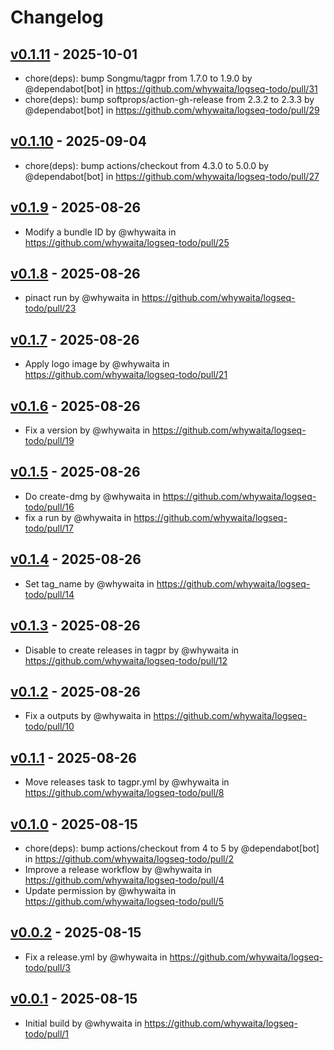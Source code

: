 # Changelog

## [v0.1.11](https://github.com/whywaita/logseq-todo/compare/v0.1.10...v0.1.11) - 2025-10-01
- chore(deps): bump Songmu/tagpr from 1.7.0 to 1.9.0 by @dependabot[bot] in https://github.com/whywaita/logseq-todo/pull/31
- chore(deps): bump softprops/action-gh-release from 2.3.2 to 2.3.3 by @dependabot[bot] in https://github.com/whywaita/logseq-todo/pull/29

## [v0.1.10](https://github.com/whywaita/logseq-todo/compare/v0.1.9...v0.1.10) - 2025-09-04
- chore(deps): bump actions/checkout from 4.3.0 to 5.0.0 by @dependabot[bot] in https://github.com/whywaita/logseq-todo/pull/27

## [v0.1.9](https://github.com/whywaita/logseq-todo/compare/v0.1.8...v0.1.9) - 2025-08-26
- Modify a bundle ID by @whywaita in https://github.com/whywaita/logseq-todo/pull/25

## [v0.1.8](https://github.com/whywaita/logseq-todo/compare/v0.1.7...v0.1.8) - 2025-08-26
- pinact run by @whywaita in https://github.com/whywaita/logseq-todo/pull/23

## [v0.1.7](https://github.com/whywaita/logseq-todo/compare/v0.1.6...v0.1.7) - 2025-08-26
- Apply logo image by @whywaita in https://github.com/whywaita/logseq-todo/pull/21

## [v0.1.6](https://github.com/whywaita/logseq-todo/compare/v0.1.5...v0.1.6) - 2025-08-26
- Fix a version by @whywaita in https://github.com/whywaita/logseq-todo/pull/19

## [v0.1.5](https://github.com/whywaita/logseq-todo/compare/v0.1.4...v0.1.5) - 2025-08-26
- Do create-dmg by @whywaita in https://github.com/whywaita/logseq-todo/pull/16
- fix a run by @whywaita in https://github.com/whywaita/logseq-todo/pull/17

## [v0.1.4](https://github.com/whywaita/logseq-todo/compare/v0.1.3...v0.1.4) - 2025-08-26
- Set tag_name by @whywaita in https://github.com/whywaita/logseq-todo/pull/14

## [v0.1.3](https://github.com/whywaita/logseq-todo/compare/v0.1.2...v0.1.3) - 2025-08-26
- Disable to create releases in tagpr by @whywaita in https://github.com/whywaita/logseq-todo/pull/12

## [v0.1.2](https://github.com/whywaita/logseq-todo/compare/v0.1.1...v0.1.2) - 2025-08-26
- Fix a outputs by @whywaita in https://github.com/whywaita/logseq-todo/pull/10

## [v0.1.1](https://github.com/whywaita/logseq-todo/compare/v0.1.0...v0.1.1) - 2025-08-26
- Move releases task to tagpr.yml by @whywaita in https://github.com/whywaita/logseq-todo/pull/8

## [v0.1.0](https://github.com/whywaita/logseq-todo/compare/v0.0.2...v0.1.0) - 2025-08-15
- chore(deps): bump actions/checkout from 4 to 5 by @dependabot[bot] in https://github.com/whywaita/logseq-todo/pull/2
- Improve a release workflow by @whywaita in https://github.com/whywaita/logseq-todo/pull/4
- Update permission by @whywaita in https://github.com/whywaita/logseq-todo/pull/5

## [v0.0.2](https://github.com/whywaita/logseq-todo/compare/v0.0.1...v0.0.2) - 2025-08-15
- Fix a release.yml by @whywaita in https://github.com/whywaita/logseq-todo/pull/3

## [v0.0.1](https://github.com/whywaita/logseq-todo/commits/v0.0.1) - 2025-08-15
- Initial build by @whywaita in https://github.com/whywaita/logseq-todo/pull/1
